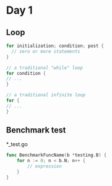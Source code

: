 # Day 1

## Loop

```go
for initialization; condition; post {
  // zero or more statements
}

// a traditional "while" loop
for condition {
// ...
}

// a traditional infinite loop
for {
// ...
}
```

## Benchmark test

*_test.go

```go
func BenchmarkFuncName(b *testing.B) {
	for n := 0; n < b.N; n++ {
		// expression
	}
}
```

